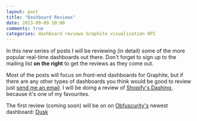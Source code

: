 ```yaml
---
layout: post
title: "Dashboard Reviews"
date: 2013-09-09 10:00
comments: true
categories: dashboard reviews Graphite visualization KPI
---
```


In this new series of posts I will be reviewing (in detail) some of the more
popular real-time dashboards out there. Don't forget to sign up to the mailing
list **on the right** to get the reviews as they come out.

Most of the posts will focus on front-end dashboards for Graphite, but if there
are any other types of dashboards you think would be good to review just [send me an email](mailto:rowan@dashboarddude.com).
I will be doing a review of [Shopify's Dashing](http://shopify.github.io/dashing/), because it's one of my favourites.

The first review (coming soon) will be on on [Obfuscurity's](http://obfuscurity.com/)
newest dashboard: [Dusk](https://github.com/obfuscurity/dusk)
